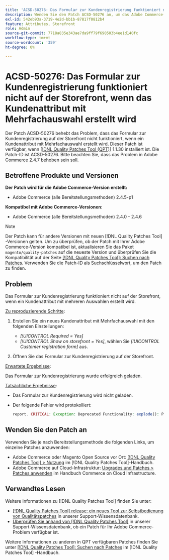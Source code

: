 ```yaml
---
title: 'ACSD-50276: Das Formular zur Kundenregistrierung funktioniert nicht auf der Storefront, wenn das Kundenattribut mit Mehrfachauswahl erstellt wird'
description: Wenden Sie den Patch ACSD-50276 an, um das Adobe Commerce-Problem zu beheben, bei dem das Anmeldeformular für Kunden auf der Storefront nicht funktioniert, wenn ein Kundenattribut mit mehreren Auswahlen erstellt wird.
exl-id: 542eb93a-3719-4e2d-bb1b-87817f0812b4
feature: Attributes, Storefront
role: Admin
source-git-commit: 7718a835e343ae7da9ff79f690503b4ee1d140fc
workflow-type: tm+mt
source-wordcount: '359'
ht-degree: 0%

---
```


# ACSD-50276: Das Formular zur Kundenregistrierung funktioniert nicht auf der Storefront, wenn das Kundenattribut mit Mehrfachauswahl erstellt wird

Der Patch ACSD-50276 behebt das Problem, dass das Formular zur Kundenregistrierung auf der Storefront nicht funktioniert, wenn ein Kundenattribut mit Mehrfachauswahl erstellt wird. Dieser Patch ist verfügbar, wenn [[!DNL Quality Patches Tool (QPT)]](/help/announcements/adobe-commerce-announcements/magento-quality-patches-released-new-tool-to-self-serve-quality-patches.md) 1.1.30 installiert ist. Die Patch-ID ist ACSD-50276. Bitte beachten Sie, dass das Problem in Adobe Commerce 2.4.7 behoben sein soll.

## Betroffene Produkte und Versionen

**Der Patch wird für die Adobe Commerce-Version erstellt:**

* Adobe Commerce (alle Bereitstellungsmethoden) 2.4.5-p1

**Kompatibel mit Adobe Commerce-Versionen:**

* Adobe Commerce (alle Bereitstellungsmethoden) 2.4.0 - 2.4.6

>[!NOTE]
>
>Der Patch kann für andere Versionen mit neuen [!DNL Quality Patches Tool] -Versionen gelten. Um zu überprüfen, ob der Patch mit Ihrer Adobe Commerce-Version kompatibel ist, aktualisieren Sie das Paket `magento/quality-patches` auf die neueste Version und überprüfen Sie die Kompatibilität auf der Seite [[!DNL Quality Patches Tool]: Suchen nach Patches](https://experienceleague.adobe.com/tools/commerce-quality-patches/index.html). Verwenden Sie die Patch-ID als Suchschlüsselwort, um den Patch zu finden.

## Problem

Das Formular zur Kundenregistrierung funktioniert nicht auf der Storefront, wenn ein Kundenattribut mit mehreren Auswahlen erstellt wird.

<u>Zu reproduzierende Schritte</u>:

1. Erstellen Sie ein neues Kundenattribut mit Mehrfachauswahl mit den folgenden Einstellungen:

   * *[!UICONTROL Required = Yes]*
   * *[!UICONTROL Show on storefront = Yes]*, wählen Sie *[!UICONTROL Customer registration form]* aus.

1. Öffnen Sie das Formular zur Kundenregistrierung auf der Storefront.

<u>Erwartete Ergebnisse</u>:

Das Formular zur Kundenregistrierung wurde erfolgreich geladen.

<u>Tatsächliche Ergebnisse</u>:

* Das Formular zur Kundenregistrierung wird nicht geladen.
* Der folgende Fehler wird protokolliert:

  ```PHP
  report. CRITICAL: Exception: Deprecated Functionality: explode(): Passing null to parameter #2 ($string) of type string is deprecated in vendor/magento/module-custom-attribute-management/Block/Form/Renderer/Multiselect.php
  ```

## Wenden Sie den Patch an

Verwenden Sie je nach Bereitstellungsmethode die folgenden Links, um einzelne Patches anzuwenden:

* Adobe Commerce oder Magento Open Source vor Ort: [[!DNL Quality Patches Tool] > Nutzung](https://experienceleague.adobe.com/docs/commerce-operations/tools/quality-patches-tool/usage.html) im [!DNL Quality Patches Tool]-Handbuch.
* Adobe Commerce auf Cloud-Infrastruktur: [Upgrades und Patches > Patches anwenden](https://experienceleague.adobe.com/docs/commerce-cloud-service/user-guide/develop/upgrade/apply-patches.html) im Handbuch Commerce on Cloud Infrastructure.

## Verwandtes Lesen

Weitere Informationen zu [!DNL Quality Patches Tool] finden Sie unter:

* [[!DNL Quality Patches Tool] release: ein neues Tool zur Selbstbedienung von Qualitätspatches](/help/announcements/adobe-commerce-announcements/magento-quality-patches-released-new-tool-to-self-serve-quality-patches.md) in unserer Support-Wissensdatenbank.
* [Überprüfen Sie anhand von  [!DNL Quality Patches Tool]](/help/support-tools/patches-available-in-qpt-tool/check-patch-for-magento-issue-with-magento-quality-patches.md) in unserer Support-Wissensdatenbank, ob ein Patch für Ihr Adobe Commerce-Problem verfügbar ist.

Weitere Informationen zu anderen in QPT verfügbaren Patches finden Sie unter [[!DNL Quality Patches Tool]: Suchen nach Patches](https://experienceleague.adobe.com/tools/commerce-quality-patches/index.html) im [!DNL Quality Patches Tool] -Handbuch.
